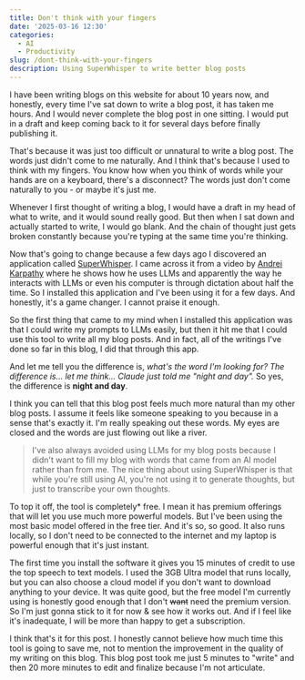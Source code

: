 ```yaml
---
title: Don't think with your fingers
date: '2025-03-16 12:30'
categories:
  - AI
  - Productivity
slug: /dont-think-with-your-fingers
description: Using SuperWhisper to write better blog posts
---
```


I have been writing blogs on this website for about 10 years now, and honestly, every time I've sat down to write a blog post, it has taken me hours. And I would never complete the blog post in one sitting. I would put in a draft and keep coming back to it for several days before finally publishing it.

That's because it was just too difficult or unnatural to write a blog post. The words just didn't come to me naturally. And I think that's because I used to think with my fingers. You know how when you think of words while your hands are on a keyboard, there's a disconnect? The words just don't come naturally to you - or maybe it's just me. 

Whenever I first thought of writing a blog, I would have a draft in my head of what to write, and it would sound really good. But then when I sat down and actually started to write, I would go blank. And the chain of thought just gets broken constantly because you're typing at the same time you're thinking.

Now that's going to change because a few days ago I discovered an application called [SuperWhisper](https://superwhisper.com/). I came across it from a video by [Andrei Karpathy](https://www.youtube.com/watch?v=EWvNQjAaOHw) where he shows how he uses LLMs and apparently the way he interacts with LLMs or even his computer is through dictation about half the time. So I installed this application and I've been using it for a few days. And honestly, it's a game changer. I cannot praise it enough.

So the first thing that came to my mind when I installed this application was that I could write my prompts to LLMs easily, but then it hit me that I could use this tool to write all my blog posts. And in fact, all of the writings I've done so far in this blog, I did that through this app.

And let me tell you the difference is, _what's the word I'm looking for? The difference is... let me think... Claude just told me "night and day"._ So yes, the difference is **night and day**.

I think you can tell that this blog post feels much more natural than my other blog posts. I assume it feels like someone speaking to you because in a sense that's exactly it. I'm really speaking out these words.
My eyes are closed and the words are just flowing out like a river.

> I've also always avoided using LLMs for my blog posts because I didn't want to fill my blog with words that came from an AI model rather than from me. The nice thing about using SuperWhisper is that while you're still using AI, you're not using it to generate thoughts, but just to transcribe your own thoughts.

To top it off, the tool is completely* free. I mean it has premium offerings that will let you use much more powerful models. But I've been using the most basic model offered in the free tier. And it's so, so good.
It also runs locally, so I don't need to be connected to the internet and my laptop is powerful enough that it's just instant.

The first time you install the software it gives you 15 minutes of credit to use the top speech to text models.
I used the 3GB Ultra model that runs locally, but you can also choose a cloud model if you don't want to download anything to your device. 
It was quite good, but the free model I'm currently using is honestly good enough that I don't ~~want~~ need the premium version.
So I'm just gonna stick to it for now & see how it works out.
And if I feel like it's inadequate, I will be more than happy to get a subscription.

I think that's it for this post. I honestly cannot believe how much time this tool is going to save me, not to mention the improvement in the quality of my writing on this blog. This blog post took me just 5 minutes to "write" and then 20 more minutes to edit and finalize because I'm not articulate.
